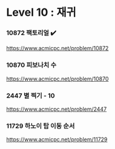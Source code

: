 Level 10 : 재귀
===

### 10872	팩토리얼 ✔️
https://www.acmicpc.net/problem/10872

### 10870	피보나치 수
https://www.acmicpc.net/problem/10870

### 2447	별 찍기 - 10
https://www.acmicpc.net/problem/2447

### 11729	하노이 탑 이동 순서
https://www.acmicpc.net/problem/11729
